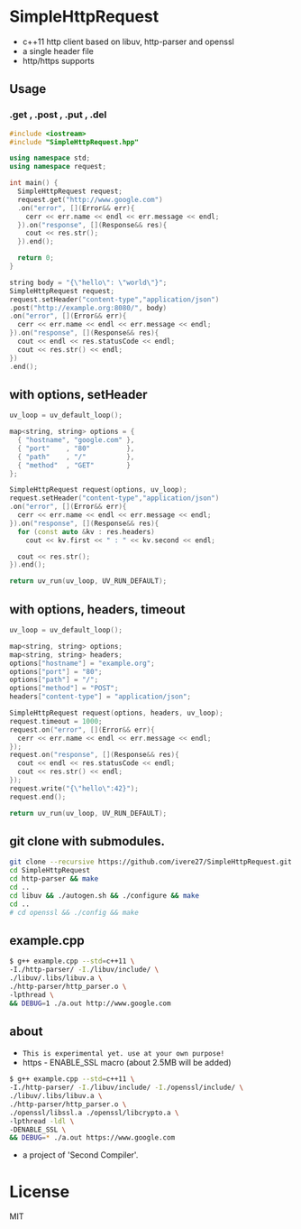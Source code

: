 # SimpleHttpRequest

* c++11 http client based on libuv, http-parser and openssl
* a single header file
* http/https supports

## Usage
### .get , .post , .put , .del
```cpp
#include <iostream>
#include "SimpleHttpRequest.hpp"

using namespace std;
using namespace request;

int main() {
  SimpleHttpRequest request;
  request.get("http://www.google.com")
  .on("error", [](Error&& err){
    cerr << err.name << endl << err.message << endl;
  }).on("response", [](Response&& res){
    cout << res.str();
  }).end();

  return 0;
}
```
```cpp
string body = "{\"hello\": \"world\"}";
SimpleHttpRequest request;
request.setHeader("content-type","application/json")
.post("http://example.org:8080/", body)
.on("error", [](Error&& err){
  cerr << err.name << endl << err.message << endl;
}).on("response", [](Response&& res){
  cout << endl << res.statusCode << endl;
  cout << res.str() << endl;
})
.end();
```

## with options, setHeader
```cpp
uv_loop = uv_default_loop();

map<string, string> options = {
  { "hostname", "google.com" },
  { "port"    , "80"         },
  { "path"    , "/"          },
  { "method"  , "GET"        }
};

SimpleHttpRequest request(options, uv_loop);
request.setHeader("content-type","application/json")
.on("error", [](Error&& err){
  cerr << err.name << endl << err.message << endl;
}).on("response", [](Response&& res){
  for (const auto &kv : res.headers)
    cout << kv.first << " : " << kv.second << endl;

  cout << res.str();
}).end();

return uv_run(uv_loop, UV_RUN_DEFAULT);
```

## with options, headers, timeout
```cpp
uv_loop = uv_default_loop();

map<string, string> options;
map<string, string> headers;
options["hostname"] = "example.org";
options["port"] = "80";
options["path"] = "/";
options["method"] = "POST";
headers["content-type"] = "application/json";

SimpleHttpRequest request(options, headers, uv_loop);
request.timeout = 1000;
request.on("error", [](Error&& err){
  cerr << err.name << endl << err.message << endl;
});
request.on("response", [](Response&& res){
  cout << endl << res.statusCode << endl;
  cout << res.str() << endl;
});
request.write("{\"hello\":42}");
request.end();

return uv_run(uv_loop, UV_RUN_DEFAULT);
```



## git clone with submodules.
```bash
git clone --recursive https://github.com/ivere27/SimpleHttpRequest.git
cd SimpleHttpRequest
cd http-parser && make
cd ..
cd libuv && ./autogen.sh && ./configure && make
cd ..
# cd openssl && ./config && make
```

## example.cpp
```bash
$ g++ example.cpp --std=c++11 \
-I./http-parser/ -I./libuv/include/ \
./libuv/.libs/libuv.a \
./http-parser/http_parser.o \
-lpthread \
&& DEBUG=1 ./a.out http://www.google.com
```

## about
* `This is experimental yet. use at your own purpose!`
* https - ENABLE_SSL macro (about 2.5MB will be added)
```bash
$ g++ example.cpp --std=c++11 \
-I./http-parser/ -I./libuv/include/ -I./openssl/include/ \
./libuv/.libs/libuv.a \
./http-parser/http_parser.o \
./openssl/libssl.a ./openssl/libcrypto.a \
-lpthread -ldl \
-DENABLE_SSL \
&& DEBUG=* ./a.out https://www.google.com
```
* a project of 'Second Compiler'.

# License

MIT
